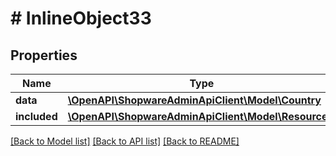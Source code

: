 # # InlineObject33

## Properties

Name | Type | Description | Notes
------------ | ------------- | ------------- | -------------
**data** | [**\OpenAPI\ShopwareAdminApiClient\Model\Country**](Country.md) |  | [optional]
**included** | [**\OpenAPI\ShopwareAdminApiClient\Model\Resource[]**](Resource.md) |  | [optional]

[[Back to Model list]](../../README.md#models) [[Back to API list]](../../README.md#endpoints) [[Back to README]](../../README.md)
